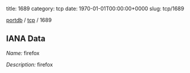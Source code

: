 title: 1689
category: tcp
date: 1970-01-01T00:00:00+0000
slug: tcp/1689

[portdb](/) / [tcp](/category/tcp.html) / 1689


## IANA Data

_Name:_ firefox

_Description:_ firefox

